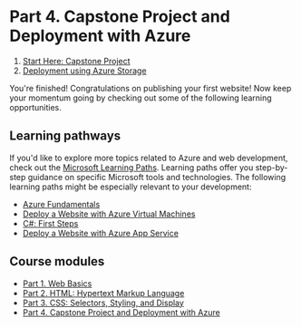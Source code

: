 # Part 4. Capstone Project and Deployment with Azure

1. [Start Here: Capstone Project](./capstone.md)
2. [Deployment using Azure Storage](./deploy.md)

You're finished! Congratulations on publishing your first website! Now keep your momentum going by checking out some of the following learning opportunities.
## Learning pathways

If you'd like to explore more topics related to Azure and web development, check out the [Microsoft Learning Paths](https://docs.microsoft.com/en-us/learn/browse/). Learning paths offer you step-by-step guidance on specific Microsoft tools and technologies. The following learning paths might be especially relevant to your development:

* [Azure Fundamentals](https://docs.microsoft.com/en-us/learn/paths/azure-fundamentals/)
* [Deploy a Website with Azure Virtual Machines](https://docs.microsoft.com/en-us/learn/paths/deploy-a-website-with-azure-virtual-machines/)
* [C#: First Steps](https://docs.microsoft.com/en-us/learn/paths/csharp-first-steps/)
* [Deploy a Website with Azure App Service](https://docs.microsoft.com/en-us/learn/paths/deploy-a-website-with-azure-app-service/)

## Course modules

* [Part 1. Web Basics](../1_Web_Basics)
* [Part 2. HTML: Hypertext Markup Language](../2_HTML)
* [Part 3. CSS: Selectors, Styling, and Display](../3_CSS_CSS3)
* [Part 4. Capstone Project and Deployment with Azure](../4_Capstone_Deployment)
